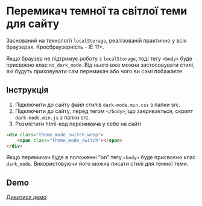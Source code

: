 # Перемикач темної та світлої теми для сайту

Заснований на технології `localStorage`, реалізованій практично у всіх браузерах. Кросбраузерність - IE 11+.

Якщо браузер не підтримує роботу з `localStorage`, тоді тегу `<body>` буде присвоєно клас `no_dark_mode`. Від нього вже можна застосовувати стилі, які будуть приховувати сам перемикач або чого ви самі побажаєте.

## Інструкція

1. Підключити до сайту файл стилів `dark-mode.min.css` з папки src.
2. Підключити до сайту, перед тегом `</body>`, що закривається, скрипт `dark-mode.min.js` з папки src.
3. Розмістити html-код перемикача у себе на сайті
```html
<div class="theme_mode_switch_wrap">
	<span class="theme_mode_switch"></span>
</div>
```

Якщо перемикач буде в положенні "on" тегу `<body>` буде присвоєно клас `dark_mode`. Використовуючи його можна писати стилі для темної теми.

## Demo

[Дивитися демо](https://ori4510.github.io/dark-mode/)
